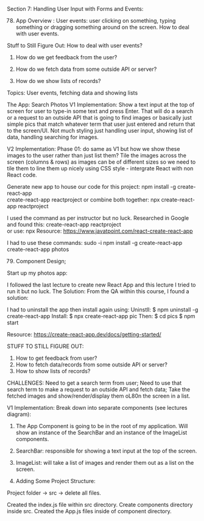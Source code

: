 Section 7: Handling User Input with Forms and Events:

78. App Overview :
User events: user clicking on something, typing something or dragging something around on the screen. How to deal with user events.

Stuff to Still Figure Out:
How to deal with user events?

1. How do we get feedback from the user?

2. How do we fetch data from some outside API or server?

3. How do we show lists of records?

Topics:
User events, fetching data and showing lists

The App: Search Photos
V1 Implementation:
Show a text input at the top of screen for user to type-in some text and press Enter. That will do a search or a request to an outside API that is going to find images or basically just simple pics that match whatever term that user just entered and return that to the screen/UI. Not much styling just handling user input, showing list of data, handling searching for images.

V2 Implementation:
Phase 01: do same as V1 but how we show these images to the user rather than just list them?
Tile the images across the screen (columns & rows) as images can be of different sizes so we need to tile them to line them up nicely using CSS style - intergrate React with non React code.

Generate new app to house our code for this project:
    npm install -g create-react-app  
    create-react-app reactproject 
    or combine both together: npx create-react-app reactproject  

I used the command as per instructor but no luck. Researched in Google and found this:
    create-react-app reactproject  
    or use: npx
Resource: https://www.javatpoint.com/react-create-react-app

I had to use these commands:
    sudo -i
        npm install -g create-react-app
            create-react-app photos


79. Component Design;

Start up my photos app:

I followed the last lecture to create new React App and this lecture I tried to run it but no luck. The Solution:
From the QA within this course, I found a solution:

I had to uninstall the app then install again using:
Uninstll:
    $ npm uninstall -g create-react-app
Install:
    $ npx create-react-app pic
Then:
    $ cd pics
    $ npm start

Resource: 
https://create-react-app.dev/docs/getting-started/

STUFF TO STILL FIGURE OUT:
1. How to get feedback from user?
2. How to fetch data/records from some outside API or server?
3. How to show lists of records?

CHALLENGES:
Need to get a search term from user;
Need to use that search term to make a request to an outside API and fetch data;
Take the fetched images and show/render/display them oL80n the screen in a list.

V1 Implementation:
Break down into separate components (see lectures diagram):
1. The App Component is going to be in the root of my application. Will show an instance of the SearchBar and an instance of the ImageList components.
2. SearchBar: responsible for showing a text input at the top of the screen.
3. ImageList: will take a list of images and render them out as a list on the screen.

80. Adding Some Project Structure:

Project folder -> src -> delete all files.

Created the index.js file within src directory.
Create components directory inside src.
Created the App.js files inside of component directory.



